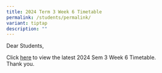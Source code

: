 ```yaml
---
title: 2024 Term 3 Week 6 Timetable
permalink: /students/permalink/
variant: tiptap
description: ""
---
```

<p>Dear Students,</p>
<p>Click<strong> </strong><a href="/files/T4W6_Timetable__Class___updated_10_Oct.pdf" rel="noopener nofollow" target="_blank">here</a><strong> </strong>to
view the latest 2024 Sem 3 Week 6 Timetable.
<br>Thank you.</p>